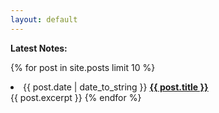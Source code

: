 ```yaml
---
layout: default
---
```


<b>Latest Notes: </b>

{% for post in site.posts limit 10 %}
<li>
    {{ post.date | date_to_string }}
    <a href="{{ post.url }}"> <b>{{ post.title }}</b> </a>
</li>
{{ post.excerpt }}
{% endfor %}
